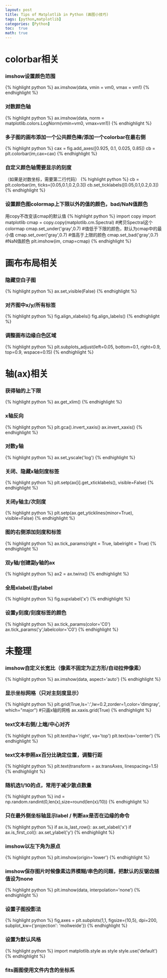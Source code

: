 ```yaml
---
layout: post
title: Tips of Matplotlib in Python (画图小技巧)
tags: [python,matplotlib]
categories: [Python]
toc:  true
math: true
---
```


# colorbar相关

### imshow设置颜色范围
{% highlight python %}
ax.imshow(data, vmin = vm0, vmax = vm1)
{% endhighlight %}

### 对数颜色轴
{% highlight python %}
ax.imshow(data, norm = matplotlib.colors.LogNorm(vmin=vm0, vmax=vm1))
{% endhighlight %}

### 多子图的画布添加一个公共颜色棒/添加一个colorbar在最右侧
{% highlight python %}
cax = fig.add_axes([0.925, 0.1, 0.025, 0.85])
cb = plt.colorbar(im,cax=cax)
{% endhighlight %}

### 自定义颜色轴需要显示的刻度
（如果是对数坐标，需要第二行代码）
{% highlight python %}
cb = plt.colorbar(im, ticks=[0.05,0.1,0.2,0.3])
cb.set_ticklabels([0.05,0.1,0.2,0.3])
{% endhighlight %}

### 设置颜色图colormap上下限以外的值的颜色，bad/NaN值颜色
用copy不改变该cmap的默认值
{% highlight python %}
import copy
import matplotlib
cmap = copy.copy(matplotlib.cm.Spectral) #拷贝Spectral这个colormap
cmap.set_under('gray',0.7) #值低于下限的颜色，默认为cmap中的最小值
cmap.set_over('gray',0.7)  #值高于上限的颜色
cmap.set_bad('gray',0.7)   #NaN值颜色
plt.imshow(im, cmap=cmap)
{% endhighlight %}


# 画布布局相关

### 隐藏空白子图
{% highlight python %}
ax.set_visible(False)
{% endhighlight %}

### 对齐图中x/y/所有标签
{% highlight python %}
fig.align_xlabels()
fig.align_labels()
{% endhighlight %}

### 调整画布边缘白色区域
{% highlight python %}
plt.subplots_adjust(left=0.05, bottom=0.1, right=0.9, top=0.9, wspace=0.15)
{% endhighlight %}


# 轴(ax)相关

### 获得轴的上下限
{% highlight python %}
ax.get_xlim()
{% endhighlight %}

### x轴反向
{% highlight python %}
plt.gca().invert_xaxis()
ax.invert_xaxis()
{% endhighlight %}

### 对数y轴
{% highlight python %}
ax.set_yscale('log')
{% endhighlight %}

### 关闭、隐藏x轴刻度标签
{% highlight python %}
plt.setp(ax[i].get_xticklabels(), visible=False)
{% endhighlight %}

### 关闭y轴主/次刻度
{% highlight python %}
plt.setp(ax.get_yticklines(minor=True), visible=False)
{% endhighlight %}

### 图的右侧添加刻度和标签
{% highlight python %}
ax.tick_params(right = True, labelright = True)
{% endhighlight %}

### 双y轴/创建副y轴的ax
{% highlight python %}
ax2 = ax.twinx()
{% endhighlight %}

### 全局xlabel/总ylabel
{% highlight python %}
fig.supxlabel('x')
{% endhighlight %}

### 设置y刻度/刻度标签的颜色
{% highlight python %}
ax.tick_params(color='C0')
ax.tick_params('y',labelcolor='C0')
{% endhighlight %}


# 未整理

### imshow自定义长宽比（像素不固定为正方形/自动拉伸像素）
{% highlight python %}
ax.imshow(data, aspect='auto')
{% endhighlight %}

### 显示坐标网格（只对主刻度显示）
{% highlight python %}
plt.grid(True,ls=':',lw=0.2,zorder=1,color='dimgray', which="major")
#只画x轴的网格
ax.xaxis.grid(True)
{% endhighlight %}

### text文本右侧/上端/中心对齐
{% highlight python %}
plt.text(ha='right', va='top')
plt.text(va='center')
{% endhighlight %}

### text文本参照ax百分比确定位置，调整行距
{% highlight python %}
plt.text(transform = ax.transAxes, linespacing=1.5)
{% endhighlight %}

### 随机选1/10的点，常用于减少散点数量
{% highlight python %}
ind = np.random.randint(0,len(x),size=round(len(x)/10))
{% endhighlight %}

### 只在最外侧坐标轴显示label / 判断ax是否在边缘的命令
{% highlight python %}
if ax.is_last_row():   ax.set_xlabel('x')
if ax.is_first_col():  ax.set_ylabel('y')
{% endhighlight %}

### imshow以左下角为原点
{% highlight python %}
plt.imshow(origin='lower')
{% endhighlight %}

### imshow保存图片时候像素边界模糊/串色的问题，把默认的反锯齿插值设为none
{% highlight python %}
plt.imshow(data, interpolation='none')
{% endhighlight %}

### 设置子图投影法
{% highlight python %}
fig,axes = plt.subplots(1,1, figsize=(10,5), dpi=200, subplot_kw={'projection': 'mollweide'})
{% endhighlight %}

### 设置为默认风格
{% highlight python %}
import matplotlib.style as style
style.use('default')
{% endhighlight %}

### fits画图使用文件内含的坐标系
